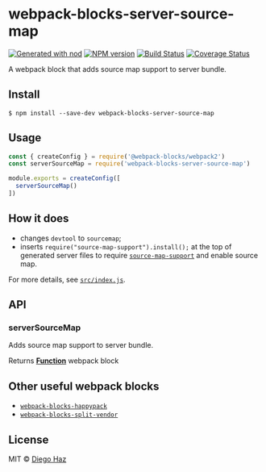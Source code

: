 # webpack-blocks-server-source-map

[![Generated with nod](https://img.shields.io/badge/generator-nod-2196F3.svg?style=flat-square)](https://github.com/diegohaz/nod)
[![NPM version](https://img.shields.io/npm/v/webpack-blocks-server-source-map.svg?style=flat-square)](https://npmjs.org/package/webpack-blocks-server-source-map)
[![Build Status](https://img.shields.io/travis/diegohaz/webpack-blocks-server-source-map/master.svg?style=flat-square)](https://travis-ci.org/diegohaz/webpack-blocks-server-source-map) [![Coverage Status](https://img.shields.io/codecov/c/github/diegohaz/webpack-blocks-server-source-map/master.svg?style=flat-square)](https://codecov.io/gh/diegohaz/webpack-blocks-server-source-map/branch/master)

A webpack block that adds source map support to server bundle.

## Install

    $ npm install --save-dev webpack-blocks-server-source-map

## Usage

```js
const { createConfig } = require('@webpack-blocks/webpack2')
const serverSourceMap = require('webpack-blocks-server-source-map')

module.exports = createConfig([
  serverSourceMap()
])
```

## How it does

- changes `devtool` to `sourcemap`;
- inserts `require("source-map-support").install();` at the top of generated server files to require [`source-map-support`](https://github.com/evanw/node-source-map-support) and enable source map.

For more details, see [`src/index.js`](src/index.js).

## API

<!-- Generated by documentation.js. Update this documentation by updating the source code. -->

### serverSourceMap

Adds source map support to server bundle.

Returns **[Function](https://developer.mozilla.org/en-US/docs/Web/JavaScript/Reference/Statements/function)** webpack block

## Other useful webpack blocks

- [`webpack-blocks-happypack`](https://github.com/diegohaz/webpack-blocks-happypack)
- [`webpack-blocks-split-vendor`](https://github.com/diegohaz/webpack-blocks-split-vendor)

## License

MIT © [Diego Haz](https://github.com/diegohaz)
